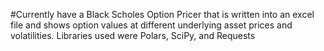 #Currently have a Black Scholes Option Pricer that is written into an excel file and shows option values at different
underlying asset prices and volatilities. 
Libraries used were Polars, SciPy, and Requests
